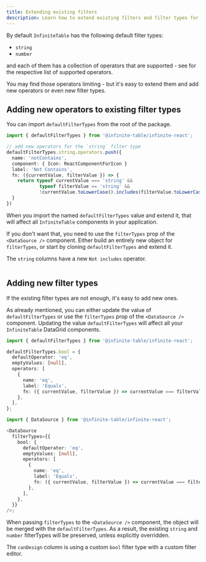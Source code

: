 ```yaml
---
title: Extending existing filters
description: Learn how to extend existing filters and filter types for your Infinite Table React DataGrid
---
```


By default `InfiniteTable` has the following default filter types:

- `string`
- `number`

and each of them has a collection of operators that are supported - see <DPropLink name="filterTypes" /> for the respective list of supported operators.

You may find those operators limiting - but it's easy to extend them and add new operators or even new filter types.

## Adding new operators to existing filter types

You can import `defaultFilterTypes` from the root of the package.

```ts title="Adding a new operator to the string filter type"
import { defaultFilterTypes } from '@infinite-table/infinite-react';

// add new operators for the `string` filter type
defaultFilterTypes.string.operators.push({
  name: 'notContains',
  component: { Icon: ReactComponentForIcon }
  label: 'Not Contains',
  fn: ({currentValue, filterValue }) => {
    return typeof currentValue === 'string' &&
            typeof filterValue == 'string' &&
            !currentValue.toLowerCase().includes(filterValue.toLowerCase())
  }
})
```

<Note>

When you import the named `defaultFilterTypes` value and extend it, that will affect all `InfiniteTable` components in your application.

If you don't want that, you need to use the `filterTypes` prop of the `<DataSource />` component. Either build an entirely new object for `filterTypes`, or start by cloning `defaultFilterTypes` and extend it.

</Note>

<Sandpack title="Enhanced string filter type - new 'Not includes' operator">

<Description>

The `string` columns have a new `Not includes` operator.

</Description>

```ts file="customised-default-filter-types-example.page.tsx"

```

</Sandpack>

## Adding new filter types

If the existing filter types are not enough, it's easy to add new ones.

As already mentioned, you can either update the value of `defaultFilterTypes` or use the `filterTypes` prop of the `<DataSource />` component. Updating the value `defaultFilterTypes` will affect all your `InfiniteTable` DataGrid components.

```ts title="Adding a new filter type by updating defaultFilterTypes"
import { defaultFilterTypes } from '@infinite-table/infinite-react';

defaultFilterTypes.bool = {
  defaultOperator: 'eq',
  emptyValues: [null],
  operators: [
    {
      name: 'eq',
      label: 'Equals',
      fn: ({ currentValue, filterValue }) => currentValue === filterValue,
    },
  ],
};
```

```ts title="Adding a new filter type by using the filterTypes prop"
import { DataSource } from '@infinite-table/infinite-react';

<DataSource
  filterTypes={{
    bool: {
      defaultOperator: 'eq',
      emptyValues: [null],
      operators: [
        {
          name: 'eq',
          label: 'Equals',
          fn: ({ currentValue, filterValue }) => currentValue === filterValue,
        },
      ],
    },
  }}
/>;
```

<Note>

When passing `filterTypes` to the `<DataSource />` component, the object will be merged with the `defaultFilterTypes`. As a result, the existing `string` and `number` filterTypes will be preserved, unless explicitly overridden.

</Note>

<Sandpack title="Writing a `bool` filter type with a custom filter editor">

<Description>

The `canDesign` column is using a custom `bool` filter type with a custom filter editor.

</Description>

```ts file="checkbox-filter-editor-example.page.tsx"

```

</Sandpack>
